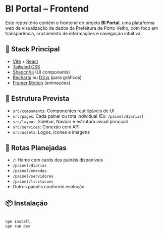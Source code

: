 # BI Portal – Frontend

Este repositório contém o frontend do projeto **BI Portal**, uma plataforma web de visualização de dados da Prefeitura de Porto Velho, com foco em transparência, cruzamento de informações e navegação intuitiva.

## 📌 Stack Principal

- [Vite](https://vitejs.dev/) + [React](https://react.dev/)
- [Tailwind CSS](https://tailwindcss.com/)
- [Shadcn/ui](https://ui.shadcn.com/) (UI components)
- [Recharts](https://recharts.org/) ou [D3.js](https://d3js.org/) (para gráficos)
- [Framer Motion](https://www.framer.com/motion/) (animações)

## 🚧 Estrutura Prevista

- `src/components`: Componentes reutilizáveis de UI
- `src/pages`: Cada painel ou rota individual (Ex: `/painel/diarias`)
- `src/layout`: Sidebar, Navbar e estrutura visual principal
- `src/services`: Conexão com API
- `src/assets`: Logos, ícones e imagens

## 🔗 Rotas Planejadas

- `/`: Home com cards dos painéis disponíveis
- `/painel/diarias`
- `/painel/emendas`
- `/painel/servidores`
- `/painel/licitacoes`
- Outros painéis conforme evolução

## 📦 Instalação

```bash

npm install
npm run dev
